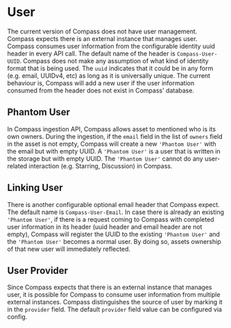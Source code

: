 # User
The current version of Compass does not have user management. Compass expects there is an external instance that manages user. Compass consumes user information from the configurable identity uuid header in every API call. The default name of the header is `Compass-User-UUID`. 
Compass does not make any assumption of what kind of identity format that is being used. The `uuid` indicates that it could be in any form (e.g. email, UUIDv4, etc) as long as it is universally unique.
The current behaviour is, Compass will add a new user if the user information consumed from the header does not exist in Compass' database. 

## Phantom User
In Compass ingestion API, Compass allows asset to mentioned who is its own owners. During the ingestion, if the `email` field in the list of `owners` field in the asset is not empty, Compass will create a new `'Phantom User'` with the email but with empty UUID.
A `'Phantom User'` is a user that is written in the storage but with empty UUID. The `'Phantom User'` cannot do any user-related interaction (e.g. Starring, Discussion) in Compass.

## Linking User
There is another configurable optional email header that Compass expect. The default name is `Compass-User-Email`. In case there is already an existing `'Phantom User'`, if there is a request coming to Compass with completed user information in its header (uuid header and email header are not empty), Compass will register the UUID to the existing `'Phantom User'` and the `'Phantom User'` becomes a normal user. By doing so, assets ownership of that new user will immediately reflected.

## User Provider
Since Compass expects that there is an external instance that manages user, it is possible for Compass to consume user information from multiple external instances. Compass distinguishes the source of user by marking it in the `provider` field. The default `provider` field value can be configured via config.